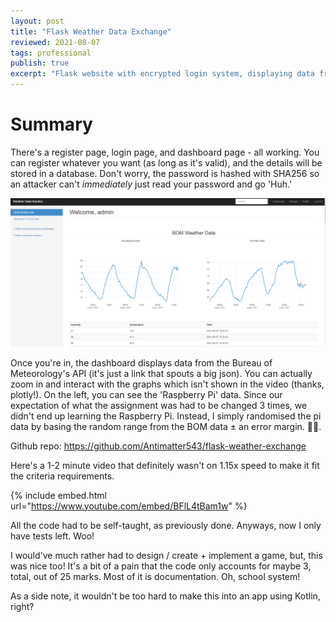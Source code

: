 ```yaml
---
layout: post
title: "Flask Weather Data Exchange"
reviewed: 2021-08-07
tags: professional
publish: true
excerpt: "Flask website with encrypted login system, displaying data from BOM API. Made as my last school assignment."
---
```


# Summary
There's a register page, login page, and dashboard page - all working. You can register whatever you want (as long as it's valid), and the details will be stored in a database. Don't worry, the password is hashed with SHA256 so an attacker can't *immediately* just read your password and go 'Huh.'

![Image](/assets/random/flaskweather.png "Dashboard page")


Once you're in, the dashboard displays data from the Bureau of Meteorology's API (it's just a link that spouts a big json). You can actually zoom in and interact with the graphs which isn't shown in the video (thanks, plotly!). On the left, you can see the 'Raspberry Pi' data. Since our expectation of what the assignment was had to be changed 3 times, we didn't end up learning the Raspberry Pi. Instead, I simply randomised the pi data by basing the random range from the BOM data ± an error margin. 
🤷‍♂️.

Github repo: <https://github.com/Antimatter543/flask-weather-exchange>


Here's a 1-2 minute video that definitely wasn't on 1.15x speed to make it fit the criteria requirements.

{% include embed.html url="https://www.youtube.com/embed/BFlL4tBam1w" %}

All the code had to be self-taught, as previously done. Anyways, now I only have tests left. Woo!

I would've much rather had to design / create + implement a game, but, this was nice too! It's a bit of a pain that the code only accounts for maybe 3, total, out of 25 marks. Most of it is documentation. Oh, school system! 

As a side note, it wouldn't be too hard to make this into an app using Kotlin, right?